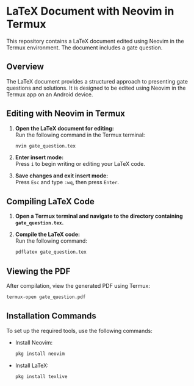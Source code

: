 

# LaTeX Document with Neovim in Termux

This repository contains a LaTeX document edited using Neovim in the Termux environment. The document includes a gate question.

## Overview

The LaTeX document provides a structured approach to presenting gate questions and solutions. It is designed to be edited using Neovim in the Termux app on an Android device.

## Editing with Neovim in Termux

1. **Open the LaTeX document for editing:**  
   Run the following command in the Termux terminal:
   ```bash
   nvim gate_question.tex
   ```

2. **Enter insert mode:**  
   Press `i` to begin writing or editing your LaTeX code.

3. **Save changes and exit insert mode:**  
   Press `Esc` and type `:wq`, then press `Enter`.

## Compiling LaTeX Code

1. **Open a Termux terminal and navigate to the directory containing `gate_question.tex`.**

2. **Compile the LaTeX code:**  
   Run the following command:
   ```bash
   pdflatex gate_question.tex
   ```

## Viewing the PDF

After compilation, view the generated PDF using Termux:
```bash
termux-open gate_question.pdf
```



## Installation Commands

To set up the required tools, use the following commands:

- Install Neovim:
  ```bash
  pkg install neovim
  ```

- Install LaTeX:
  ```bash
  pkg install texlive
  ```
